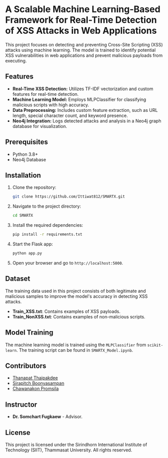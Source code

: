 # A Scalable Machine Learning-Based Framework for Real-Time Detection of XSS Attacks in Web Applications

This project focuses on detecting and preventing Cross-Site Scripting (XSS) attacks using machine learning. The model is trained to identify potential XSS vulnerabilities in web applications and prevent malicious payloads from executing.

## Features

- **Real-Time XSS Detection:** Utilizes TF-IDF vectorization and custom features for real-time detection.
- **Machine Learning Model:** Employs MLPClassifier for classifying malicious scripts with high accuracy.
- **Data Preprocessing:** Includes custom feature extraction, such as URL length, special character count, and keyword presence.
- **Neo4j Integration:** Logs detected attacks and analysis in a Neo4j graph database for visualization.

## Prerequisites

- Python 3.8+
- Neo4j Database

## Installation

1. Clone the repository:
    ```bash
    git clone https://github.com/Ittiwat812/SMARTX.git
    ```

2. Navigate to the project directory:
    ```bash
    cd SMARTX
    ```

3. Install the required dependencies:
    ```bash
    pip install -r requirements.txt
    ```

4. Start the Flask app:
    ```bash
    python app.py
    ```

5. Open your browser and go to `http://localhost:5000`.

## Dataset

The training data used in this project consists of both legitimate and malicious samples to improve the model's accuracy in detecting XSS attacks.

- **Train_XSS.txt**: Contains examples of XSS payloads.
- **Train_NonXSS.txt**: Contains examples of non-malicious scripts.

## Model Training

The machine learning model is trained using the `MLPClassifier` from `scikit-learn`. The training script can be found in `SMARTX_Model.ipynb`.

## Contributors

-  [Thanapat Thaipakdee](https://github.com/Nameister)
-  [Sirapitch Boonyasampan](https://github.com/titlesirapitch)
-  [Chawanakon Promsila]()

## Instructor

- **Dr. Somchart Fugkaew** - Advisor.

## License

This project is licensed under the Sirindhorn International Institute of Technology (SIIT), Thammasat University. All rights reserved.
